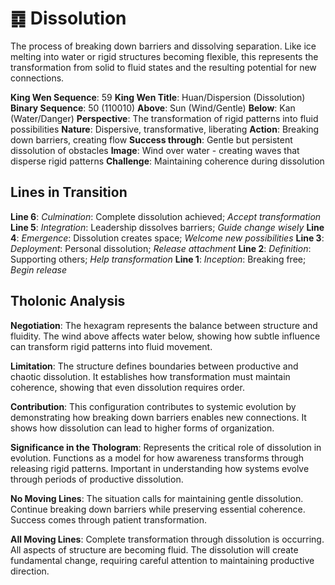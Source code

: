 # ䷺ Dissolution

The process of breaking down barriers and dissolving separation. Like ice melting into water or rigid structures becoming flexible, this represents the transformation from solid to fluid states and the resulting potential for new connections.


**King Wen Sequence**: 59
**King Wen Title**: Huan/Dispersion (Dissolution)
**Binary Sequence**: 50 (110010)
**Above**: Sun (Wind/Gentle)
**Below**: Kan (Water/Danger)
**Perspective**: The transformation of rigid patterns into fluid possibilities
**Nature**: Dispersive, transformative, liberating
**Action**: Breaking down barriers, creating flow
**Success through**: Gentle but persistent dissolution of obstacles
**Image**: Wind over water - creating waves that disperse rigid patterns
**Challenge**: Maintaining coherence during dissolution

## Lines in Transition
**Line 6**: *Culmination*: Complete dissolution achieved; *Accept transformation*
**Line 5**: *Integration*: Leadership dissolves barriers; *Guide change wisely*
**Line 4**: *Emergence*: Dissolution creates space; *Welcome new possibilities*
**Line 3**: *Deployment*: Personal dissolution; *Release attachment*
**Line 2**: *Definition*: Supporting others; *Help transformation*
**Line 1**: *Inception*: Breaking free; *Begin release*

## Tholonic Analysis
**Negotiation**: The hexagram represents the balance between structure and fluidity. The wind above affects water below, showing how subtle influence can transform rigid patterns into fluid movement.

**Limitation**: The structure defines boundaries between productive and chaotic dissolution. It establishes how transformation must maintain coherence, showing that even dissolution requires order.

**Contribution**: This configuration contributes to systemic evolution by demonstrating how breaking down barriers enables new connections. It shows how dissolution can lead to higher forms of organization.

**Significance in the Thologram**: Represents the critical role of dissolution in evolution. Functions as a model for how awareness transforms through releasing rigid patterns. Important in understanding how systems evolve through periods of productive dissolution.

**No Moving Lines**: The situation calls for maintaining gentle dissolution. Continue breaking down barriers while preserving essential coherence. Success comes through patient transformation.

**All Moving Lines**: Complete transformation through dissolution is occurring. All aspects of structure are becoming fluid. The dissolution will create fundamental change, requiring careful attention to maintaining productive direction.
